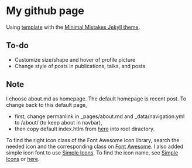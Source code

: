 # My github page

Using [template](https://github.com/mmistakes/mm-github-pages-starter/) with the [Minimal Mistakes Jekyll theme](https://github.com/mmistakes/minimal-mistakes).


## To-do
* Customize size/shape and hover of profile picture
* Change style of posts in publications, talks, and posts


## Note
I choose about.md as homepage. The default homepage is recent post. To change back to this default page, 
* first, change permanlink in _pages/about.md and _data/navigation.yml to /about/ (to keep about in navbar),
* then copy default index.htlm from [here](https://github.com/mmistakes/minimal-mistakes) into root diractory.

To find the right icon class of the Font Awesome icon library, search the needed icon and the corresponding class on [Font Awesome](https://fontawesome.com/). I also added simple icon font to use  [Simple Icons](https://simpleicons.org/). To find the icon name, see [Simple Icons](https://simpleicons.org/) or [here](https://cdn.jsdelivr.net/npm/simple-icons@v4/icons).
